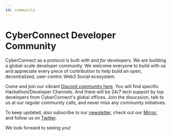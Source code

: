 ```yaml
---
id: community
---
```

# CyberConnect Developer Community

CyberConnect as a protocol is built _with_ and _for_ developers. 
We are building a global-scale developer community. We welcome everyone to build with us and appreciate every piece of contribution to help build an open, decentralized, user-centric Web3 Social ecosystem. 

Come and join our vibrant [Discord community here](https://cyberconnect.fyi/discord). You will find specific Hackathon/Developer Channels. And there will be 24/7 tech support by top developers from CyberConnect's global offices. Join the disucssion, talk to us at our regular community calls, and never miss any community initiatives.

To keep updated, also subscribe to our [newsletter](https://www.getrevue.co/profile/cyberconnect), check out our [Mirror](https://cyberconnect.fyi/mirror), and follow us on [Twitter](https://twitter.com/CyberConnectHQ).

We look forward to seeing you!

